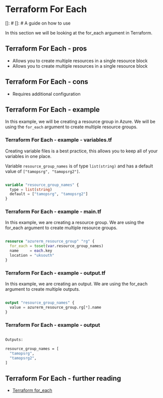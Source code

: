 # Terraform For Each
[]: # 
[]: # A guide on how to use

In this section we will be looking at the for_each argument in Terraform.

## Terraform For Each - pros

- Allows you to create multiple resources in a single resource block
- Allows you to create multiple resources in a single resource block

## Terraform For Each - cons

- Requires additional configuration

## Terraform For Each - example

In this example, we will be creating a resource group in Azure. We will be using the `for_each` argument to create multiple resource groups.

### Terraform For Each - example - variables.tf

Creating variable files is a best practice, this allows you to keep all of your variables in one place.

Variable `resource_group_names` is of type `list(string)` and has a default value of `["tamopsrg", "tamopsrg2"]`.

```terraform

variable "resource_group_names" {
  type = list(string)
  default = ["tamopsrg", "tamopsrg2"]
}

```

### Terraform For Each - example - main.tf

In this example, we are creating a resource group. We are using the for_each argument to create multiple resource groups.

```terraform

resource "azurerm_resource_group" "rg" {
  for_each = toset(var.resource_group_names)
  name     = each.key
  location = "uksouth"
}

```

### Terraform For Each - example - output.tf

In this example, we are creating an output. We are using the for_each argument to create multiple outputs.

```terraform

output "resource_group_names" {
  value = azurerm_resource_group.rg[*].name
}

```

### Terraform For Each - example - output

```bash

Outputs:

resource_group_names = [
  "tamopsrg",
  "tamopsrg2",
]

```

## Terraform For Each - further reading

- [Terraform for_each](https://www.terraform.io/docs/language/meta-arguments/for_each.html)
